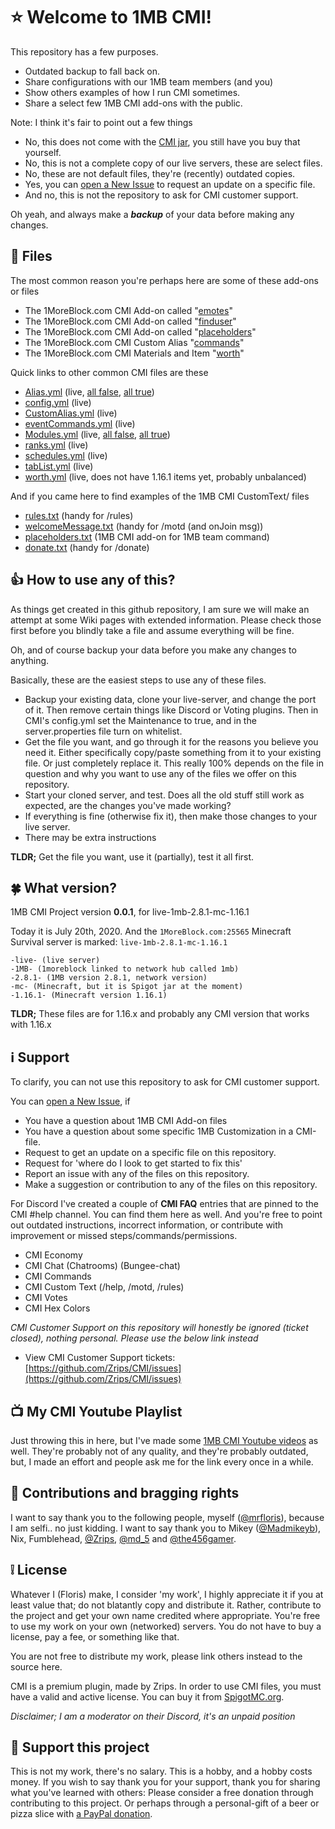 # :star: Welcome to 1MB CMI!

This repository has a few purposes. 

 - Outdated backup to fall back on.
 - Share configurations with our 1MB team members (and you)
 - Show others examples of how I run CMI sometimes.
 - Share a select few 1MB CMI add-ons with the public.

Note: I think it's fair to point out a few things

- No, this does not come with the [CMI jar](https://www.spigotmc.org/resources/3742/), you still have you buy that yourself.
- No, this is not a complete copy of our live servers, these are select files.
- No, these are not default files, they're (recently) outdated copies.
- Yes, you can [open a New Issue](https://github.com/The456gamerDev/CMI/issues) to request an update on a specific file.
- And no, this is not the repository to ask for CMI customer support.

Oh yeah, and always make a ***backup*** of your data before making any changes.


## :file_folder: Files

The most common reason you're perhaps here are some of these add-ons or files

- The 1MoreBlock.com CMI Add-on called "[emotes](https://github.com/The456gamerDev/CMI/blob/master/live-1mb-2.8.1-mc-1.16.1/plugins/CMI/1MB-ADDON-emotes.yml)" 
- The 1MoreBlock.com CMI Add-on called "[finduser](https://github.com/The456gamerDev/CMI/blob/master/live-1mb-2.8.1-mc-1.16.1/plugins/CMI/1MB-ADDON-finduser.sh)" 
- The 1MoreBlock.com CMI Add-on called "[placeholders](https://github.com/The456gamerDev/CMI/blob/master/live-1mb-2.8.1-mc-1.16.1/plugins/CMI/CustomText/placeholders.txt)" 
- The 1MoreBlock.com CMI Custom Alias "[commands](https://github.com/The456gamerDev/CMI/blob/master/live-1mb-2.8.1-mc-1.16.1/plugins/CMI/CustomAlias.yml)" 
- The 1MoreBlock.com CMI Materials and Item "[worth](https://github.com/The456gamerDev/CMI/blob/master/live-1mb-2.8.1-mc-1.16.1/plugins/CMI/worth.yml)" 

Quick links to other common CMI files are these

- [Alias.yml](https://github.com/The456gamerDev/CMI/blob/master/live-1mb-2.8.1-mc-1.16.1/plugins/CMI/Alias.yml) (live, [all false](https://github.com/The456gamerDev/CMI/blob/master/live-1mb-2.8.1-mc-1.16.1/plugins/CMI/Alias_false.yml), [all true](https://github.com/The456gamerDev/CMI/blob/master/live-1mb-2.8.1-mc-1.16.1/plugins/CMI/Alias_true.yml))
- [config.yml](https://github.com/The456gamerDev/CMI/blob/master/live-1mb-2.8.1-mc-1.16.1/plugins/CMI/config.yml) (live)
- [CustomAlias.yml](https://github.com/The456gamerDev/CMI/blob/master/live-1mb-2.8.1-mc-1.16.1/plugins/CMI/CustomAlias.yml) (live)
- [eventCommands.yml](https://github.com/The456gamerDev/CMI/blob/master/live-1mb-2.8.1-mc-1.16.1/plugins/CMI/eventCommands.yml) (live)
- [Modules.yml](https://github.com/The456gamerDev/CMI/blob/master/live-1mb-2.8.1-mc-1.16.1/plugins/CMI/Modules.yml) (live, [all false](https://github.com/The456gamerDev/CMI/blob/master/live-1mb-2.8.1-mc-1.16.1/plugins/CMI/Modules_false.yml), [all true](https://github.com/The456gamerDev/CMI/blob/master/live-1mb-2.8.1-mc-1.16.1/plugins/CMI/Modules_true.yml))
- [ranks.yml](https://github.com/The456gamerDev/CMI/blob/master/live-1mb-2.8.1-mc-1.16.1/plugins/CMI/ranks.yml) (live)
- [schedules.yml](https://github.com/The456gamerDev/CMI/blob/master/live-1mb-2.8.1-mc-1.16.1/plugins/CMI/schedules.yml) (live)
- [tabList.yml](https://github.com/The456gamerDev/CMI/blob/master/live-1mb-2.8.1-mc-1.16.1/plugins/CMI/tabList.yml) (live)
- [worth.yml](https://github.com/The456gamerDev/CMI/blob/master/live-1mb-2.8.1-mc-1.16.1/plugins/CMI/worth.yml) (live, does not have 1.16.1 items yet, probably unbalanced)

And if you came here to find examples of the 1MB CMI CustomText/ files

- [rules.txt](https://github.com/The456gamerDev/CMI/blob/master/live-1mb-2.8.1-mc-1.16.1/plugins/CMI/CustomText/rules.txt) (handy for /rules)
- [welcomeMessage.txt](https://github.com/The456gamerDev/CMI/blob/master/live-1mb-2.8.1-mc-1.16.1/plugins/CMI/CustomText/welcomeMessage.txt) (handy for /motd (and onJoin msg)) 
- [placeholders.txt](https://github.com/The456gamerDev/CMI/blob/master/live-1mb-2.8.1-mc-1.16.1/plugins/CMI/CustomText/placeholders.txt) (1MB CMI add-on for 1MB team command)
- [donate.txt](https://github.com/The456gamerDev/CMI/blob/master/live-1mb-2.8.1-mc-1.16.1/plugins/CMI/CustomText/donate.txt) (handy for /donate)

## :thumbsup: How to use any of this?

As things get created in this github repository, I am sure we will make an attempt at some Wiki pages with extended information. Please check those first before you blindly take a file and assume everything will be fine.

Oh, and of course backup your data before you make any changes to anything.

Basically, these are the easiest steps to use any of these files.

- Backup your existing data, clone your live-server, and change the port of it. Then remove certain things like Discord or Voting plugins. Then in CMI's config.yml set the Maintenance to true, and in the server.properties file turn on whitelist. 
- Get the file you want, and go through it for the reasons you believe you need it. Either specifically copy/paste something from it to your existing file. Or just completely replace it. This really 100% depends on the file in question and why you want to use any of the files we offer on this repository. 
- Start your cloned server, and test. Does all the old stuff still work as expected, are the changes you've made working?
- If everything is fine (otherwise fix it), then make those changes to your live server.
- There may be extra instructions	

**TLDR;** Get the file you want, use it (partially), test it all first.

## :four_leaf_clover: What version?

1MB CMI Project version **0.0.1**, for live-1mb-2.8.1-mc-1.16.1

Today it is July 20th, 2020. And the `1MoreBlock.com:25565` Minecraft Survival server is marked: `live-1mb-2.8.1-mc-1.16.1`
```
-live- (live server)
-1MB- (1moreblock linked to network hub called 1mb)
-2.8.1- (1MB version 2.8.1, network version)
-mc- (Minecraft, but it is Spigot jar at the moment)
-1.16.1- (Minecraft version 1.16.1)
```
**TLDR;** These files are for 1.16.x and probably any CMI version that works with 1.16.x

## :information_source: Support

To clarify, you can not use this repository to ask for CMI customer support.

You can [open a New Issue](https://github.com/The456gamerDev/CMI/issues), if

- You have a question about 1MB CMI Add-on files
- You have a question about some specific 1MB Customization in a CMI-file.
- Request to get an update on a specific file on this repository.
- Request for 'where do I look to get started to fix this'
- Report an issue with any of the files on this repository.
- Make a suggestion or contribution to any of the files on this repository.

For Discord I've created a couple of **CMI FAQ** entries that are pinned to the CMI #help channel. You can find them here as well. And you're free to point out outdated instructions, incorrect information, or contribute with improvement or missed steps/commands/permissions.

- CMI Economy
- CMI Chat (Chatrooms) (Bungee-chat)
- CMI Commands
- CMI Custom Text (/help, /motd, /rules)
- CMI Votes
- CMI Hex Colors

*CMI Customer Support on this repository will honestly be ignored (ticket closed), nothing personal. Please use the below link instead*

- View CMI Customer Support tickets: [https://github.com/Zrips/CMI/issues](https://github.com/Zrips/CMI/issues)

## :tv: My CMI Youtube Playlist

Just throwing this in here, but I've made some [1MB CMI Youtube videos](https://www.youtube.com/playlist?list=PLAgWLDdkOWlq8pnYuzIVAl2doNg1vmDD_) as well. They're probably not of any quality, and they're probably outdated, but, I made an effort and people ask me for the link every once in a while.

## :crown: Contributions and bragging rights

I want to say thank you to the following people, myself ([@mrfloris](https://github.com/mrfloris)), because I am selfi.. no just kidding. I want to say thank you to Mikey ([@Madmikeyb](https://github.com/Madmikeyb)), Nix, Fumblehead, [@Zrips](https://github.com/Zrips), [@md_5](https://github.com/md-5/) and [@the456gamer](https://github.com/the456gamer).

## :grey_exclamation: License

Whatever I (Floris) make, I consider 'my work', I highly appreciate it if you at least value that; do not blatantly copy and distribute it. Rather, contribute to the project and get your own name credited where appropriate. You're free to use my work on your own (networked) servers. You do not have to buy a license, pay a fee, or something like that. 

You are not free to distribute my work, please link others instead to the source here.

CMI is a premium plugin, made by Zrips. In order to use CMI files, you must have a valid and active license. You can buy it from [SpigotMC.org](https://www.spigotmc.org/resources/3742/). 

_Disclaimer; I am a moderator on their Discord, it's an unpaid position_

## :punch: Support this project

This is not my work, there's no salary. This is a hobby, and a hobby costs money. If you wish to say thank you for your support, thank you for sharing what you've learned with others: Please consider a free donation through contributing to this project. Or perhaps through a personal-gift of a beer or pizza slice with [a PayPal donation](https://www.paypal.me/mrfloris). 